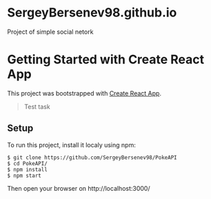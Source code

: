 # SergeyBersenev98.github.io
Project of simple social netork

# Getting Started with Create React App

This project was bootstrapped with [Create React App](https://github.com/facebook/create-react-app).

>Test task

## Setup

To run this project, install it localy using npm:

```shell
$ git clone https://github.com/SergeyBersenev98/PokeAPI
$ cd PokeAPI/
$ npm install
$ npm start
```

Then open your browser on http://localhost:3000/

